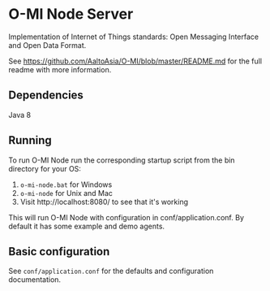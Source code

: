 O-MI Node Server
================

Implementation of Internet of Things standards: Open Messaging Interface and Open Data Format.

See https://github.com/AaltoAsia/O-MI/blob/master/README.md for the full readme with more information.

Dependencies
------------

Java 8


Running
-------
To run O-MI Node run the corresponding startup script from the bin directory for your OS:

1. `o-mi-node.bat` for Windows
2. `o-mi-node` for Unix and Mac
3. Visit http://localhost:8080/ to see that it's working

This will run O-MI Node with configuration in conf/application.conf.
By default it has some example and demo agents.

Basic configuration
-------------------

See `conf/application.conf` for the defaults and configuration documentation.


